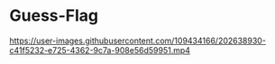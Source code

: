 # Guess-Flag



https://user-images.githubusercontent.com/109434166/202638930-c41f5232-e725-4362-9c7a-908e56d59951.mp4



